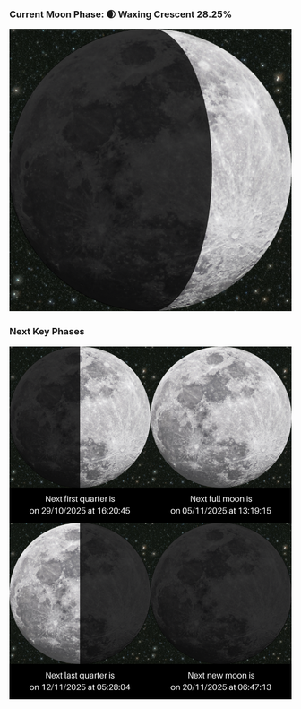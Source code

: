 ### Current Moon Phase: 🌒 Waxing Crescent 28.25%
![Moon Phase](moonphase.png)
### Next Key Phases
![Gallery](gallery.png)